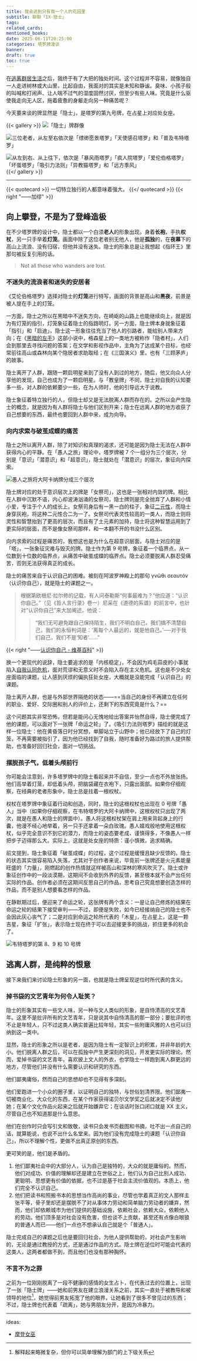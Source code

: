 ```yaml
---
title: 我会逃到只有我一个人的花园里
subtitle: 聊聊「IX·隐士」
tags: 
related_cards: 
mentioned_books: 
date: 2025-06-11T20:25:00
categories: 塔罗牌漫谈
banner: 
draft: true
toc: true
---
```


在[逃离群居生活](/posts/逃离群居生活/)之后，我终于有了大把的独处时间。这个过程并不容易，就像独自一人走进树林或大山里，比起自由，我面对的其实是未知和静谧。臭味、小孩子般的叫喊和打闹声、让人喘不过气的湿度固然讨厌，但至少有些人味。究竟是什么驱使我走向无人区，拖着疲惫的身躯走向另一种痛苦呢？

今天要来谈的牌显然是「隐士」，是塔罗的第九号牌，在占星上对应处女座。

{{< gallery >}}
![](https://image.guhub.cn/picgo2025/IMG_4137.jpeg "「隐士」牌群像")

![](https://image.guhub.cn/picgo2025/IMG_4139.jpeg "三位老者，从左至右依次是「缥缈愿景塔罗」「天使感召塔罗」和「普及韦特塔罗」")

![](https://image.guhub.cn/picgo2025/IMG_4138_updated.jpeg "从左到右、从上往下，依次是「暴风雨塔罗」「疯人院塔罗」「爱伦伯格塔罗」「坏蛋塔罗」「吸引力法则」「异教猫塔罗」和「远方季风」")
{{</ gallery >}}
<!--more-->

---

{{< quotecard >}}
一切特立独行的人都意味着强大。
{{</ quotecard >}}
{{< right "——加缪" >}}
## 向上攀登，不是为了登峰造极

在不少塔罗牌的设计中，隐士都以一个白须**老人**的形象出现，身着**长袍**，手执**权杖**，另一只手举着**灯笼**。画面中除了这位老者别无他人，他是**孤独**的，在**夜幕**下的高山上流浪、没有归宿，但他并没有迷失。隐士的形象总是让我想起《指环王》里那句被反复引用的话。

> Not all those who wanders are lost.

### 不迷失的流浪者和迷失的安居者

《艾伦伯格塔罗》选择对隐士的**灯笼**进行特写，画面的背景是高山和**黑夜**，前景是被人提在手上的灯笼。

一方面，隐士之所以在黑暗中不迷失方向，在崎岖的山路上也能继续向上，就是因为有灯笼的指引，灯笼象征着隐士的指路明灯。另一方面，隐士牌本身就象征着「指引」和「启迪」，隐士这一形象往往充当了他人的引路者，能给别人带来方向；在《[黑暗的左手](/library/2025/黑暗的左手/)》这部小说中，格森星上的一类地方被称作「隐者村」，人们会到那里去寻找问题的答案；在文学和影视作品中，主角为了达成某个目标，也经常前往高山或森林向某个隐居者求助取经；在《三国演义》里，也有「三顾茅庐」的故事。

隐士离开了人群，跟随一颗启明星来到了没有人到过的地方，随后，他又向众人分享他的发现，自己也成为了一颗启明星。与「教皇牌」不同，隐士对自我的认知要多一些，对人群的依赖要少一些，在为人师时，他的引导远大于说教。

隐士象征着特立独行的人，但隐士却又是无法脱离人群而存在的。之所以会产生隐士的概念，就是因为有人群将隐士与他们区别开来；隐士在远离人群的地方收获了自己想要的东西，最终也要回到人群中来，成为向导。

### 向内求索与破茧成蝶的痛苦

隐士之所以离开人群，除了对知识和真理的渴求，还可能是因为隐士无法在人群中获得内心的平静。在「愚人之旅」理论中，塔罗牌被 7 个一组分为三个层次，分别是「意识」「潜意识」和「超意识」，隐士就处在「潜意识」的层次，象征向内探索。

![](https://image.guhub.cn/picgo2025/b82bc584ba52e8176d634cd096197f839938fb4c-127300618.jpg "愚人之旅将大阿卡纳牌分成三个层次")

隐士牌对应的处于意识层次上的牌是「女祭司」，这也是一张相对内敛的牌。相比在人群中沉默不语，内心却波涛汹涌的女祭司，隐士牌则是完全抛弃了人群和小情小爱，专注于个人的成长上。女祭司身后有一黑一白的柱子，象征[二元性](/tags/二元性/)，而隐士身穿灰袍，将这种二元性合二为一了。女祭司代表灵性较高的一类人，而隐士则将灵性和智慧抬到了更高的层次，而且有了土元素的加持，隐士将这种智慧运用到了更实际的层面，而不是像女祭司那样，和一本翻不开的书没什么区别。

向内求索的过程是痛苦的，我想这也是为什么在超意识层面，与隐士对应的是「塔」，一张象征灾难与毁灭的牌。隐士作为第 9 号牌，象征着一个临界点，从一位数到十位数的临界点，从痛苦中破茧成蝶的临界点。隐士必须要脱离人群忍受痛苦，否则无法获得真正的成长。

隐士的痛苦来自于认识自己的困难。被刻在阿波罗神殿上的那句 γνῶθι σεαυτόν（认识你自己），就是隐士的课题之一。

> 根据第欧根尼·拉尔修的记载，有人问泰勒斯“何事最难为？”他应道：“认识你自己。”（见《哲人言行录》卷一）尼采在《道德的系谱》的前言中，也针对“认识你自己”来大加阐述，他说：
> 
>> “我们无可避免跟自己保持陌生，我们不明白自己，我们搞不清楚自己，我们的永恒判词是：‘离每个人最远的，就是他自己。’──对于我们自己，我们不是‘知者’……”  

{{< right "——[认识你自己 - 维基百科](https://zh.wikipedia.org/zh-cn/认识你自己)" >}}

换一个更现代的说辞，隐士要追求的是「内核稳定」，不会因为鸡毛蒜皮的小事就陷入[自我认同危机](/posts/偏执狂的自我认同危机/)，面对荒谬和无意义时不会陷入存在主义危机。这也是不少处女座面临的课题，让人感到厌烦的偏执狂处女座，大概就是没能完成「认识自己」的课题。

隐士离开人群，也是与外部世界隔绝的状态——==当自己的身份不再建立在任何的职业、爱好、交际圈和别人的评价上，还剩下的东西究竟是什么？== 

这个问题其实非常恐怖，但若是能问心无愧地给出答案并怡然自得，隐士便完成了他的课题，可以面对下一张牌「命运之轮」了。《吸引力法则塔罗》描绘的就是这样一位隐士：他在黄昏落日时分冥想，单脚站立于山野中；他已经放下了自己的灯笼，不再需要被指引了，因为他已经找到了自我，随时准备好为路过的旅人提供帮助，也准备好回归社会，面对一切挑战。

### 摆脱孩子气，低着头颅前行

你可能会注意到，许多塔罗牌中的隐士看起来并不自信，至少一点也不外放张扬。他们高举着灯笼，却低着头颅，把脑袋藏在衣袍下，只露出面部。如果你仔细观察，在经典的老者形象中，隐士总是拄着一根权杖。

权杖在塔罗牌中象征着行动和创造，同时，隐士的这根权杖也出现在 0 号牌「愚人」当中（如果你仔细观察，在韦特塔罗的大阿卡纳牌中，这根权杖只出现了两次，就是在愚人和隐士的牌面中）。愚人将这根权杖架在肩上用来背起身上的行囊，他漫不经心地举着，另一只手还拿着一朵白玫瑰。愚人嬉戏般地使用这根权杖，似乎完全意识不到它的潜力，而隐士的姿态要老成、谨慎得多，不像愚人一样把步子迈得那么大。实际上，这就是处女座的特质：谨小慎微，追求精确。

前文提到，隐士象征着「破茧成蝶」的过程，这个过程是缓慢且缺少反馈的。隐士的状态其实很容易陷入失落，尤其对于创作者来说，毕竟前一张牌还是火元素能量旺盛的「力量」，刚燃起的创作热情就这样被高山和深林的寒风吹灭了。隐士或许象征创作中的一段淡漠期，这期间不会收到外界的反馈，甚至根本就不会产出任何实际的作品。创作者必须在这期间反思自己的作品，思考自己究竟想要创造怎样的作品，而不是别人想要看怎样的作品。

在静默期过后，便迎来了命运之轮，这张牌有两个含义：一是让自己修炼的结果在命运之轮的结果下接受审判——不过，即便是失败，如今已经接纳自己的隐士也不会因此灰心丧气了；二是对应到命运之轮所代表的「木星」，在占星上，这是一颗吉星，象征「扩张」，表示隐士现在终于可以去迎接更多的挑战，抓住更多的机会了。

![](https://image.guhub.cn/picgo2025/20250612-tarot-strength-hermit-wheeloffortune.jpeg "韦特塔罗的第 8、9 和 10 号牌")

## 逃离人群，是纯粹的恨意

接下来我们来讨论隐士形象的另一面，也就是隐士牌呈现逆位时所代表的含义。

### 掉书袋的文艺青年为何令人耻笑？

隐士的形象其实有一些文人味，另一种与文人类似的形象，是自恃清高的文艺青年。这里不是批评所有的文艺青年，只是说其中自恃清高的那一部分；要批评的也不止是年轻人，只不过这类人确实普遍比较年轻，其实一些附庸风雅的人也可以归纳到这一类中。

显然，隐士的形象之所以是老者，是因为隐士有一定智识上的积累，并非年龄的大小。他们脱离人群之后，可以在孤独中产生更深刻的洞见，开发更实际的理论。然而，爱掉书袋的文艺青年，喜欢披上文人的外衣，也学隐士一样跑到离人群更远的地方，尽管他们并没有什么需要认识和研究的东西。

他们鄙夷庸俗，然而自己的思想却也不见得有多深刻。

他们爱跑进一个小众的圈子里，以证明自己的独特，与世俗划清界限。他们鄙夷一切被商业化、大众化的东西，在某个作家获得诺贝尔文学奖之后就决定不读他/她；在某个文化作品火起来之后就开始嫌弃它；在谈话时张口闭口就是 XX 主义，尽管自己也不知道那是什么意思。

他们在创作时只会写引文和致敬，读书只会发书页截图和书摘，吐不出一点自己的话，就算能说，也说不出什么名堂来。因为他们没有完成隐士的课题「认识你自己」，所以不理解个性，更做不出真正原创的东西。

更可笑的是，他们是矛盾的。

1. 他们鄙夷社会中的大部分人，认为自己是独特的，大众的就是庸俗的。然而，他们对成功、价值的理解却还是建立在世俗之上，他们认为自己比别人成功、更聪明、思想更有价值的依据，也不过是基于社会主流价值观的。本质上，他们完全不认识自己。
2. 他们把读书和照搬书本的思想当作高尚的事业，尽管也学着真正的文人那样主张平等，骨子里却还是摆脱不了对从事体力劳动和简单脑力劳动者的嫌弃，然而，他们却依赖城市为他们提供的基础设施，依赖社会，依赖大众，依赖他人的劳动。他们顶多是对社会没有危害，但也谈不上贡献，甚至还有点像白眼狼的普通人而已——他们一点也不想承认自己就是个「普通人」。

隐士完成自己的课题之后也是要回归社会，为他人提供帮助的，对社会产生影响的，无论是通过教授的方式，还是通过作品的方式。隐士牌在逆位时可能会代表的这类人，这两者都做不到，而且他们也没有那种胸怀。

### 不言不为之罪

之前为一位刚刚脱离了一段不健康的感情的女生占卜，在代表过去的位置上，出现了一张「隐士牌」——她和前男友在建立浪漫关系之前，其实一直处于被教导和被领导的地位[^1]，她觉得前男友拓宽了他的眼界，让她看到了很多不曾见过的东西；不过，隐士牌也代表着「疏离」，她与男朋友分开，是因为冷暴力。



---

ideas:

- [摩登女巫](https://backrooms-wiki-cn.wikidot.com/the-modern-witch)

[^1]: 解释起来略微复杂，但你可以简单理解为部门的上下级关系

